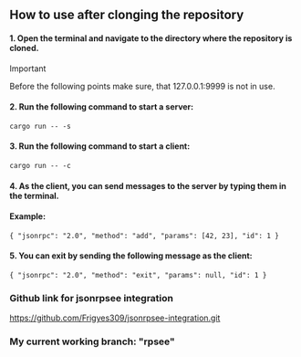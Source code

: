 ## How to use after clonging the repository

#### 1. Open the terminal and navigate to the directory where the repository is cloned.

> [!IMPORTANT]
> Before the following points make sure, that 127.0.0.1:9999 is not in use.

#### 2. Run the following command to start a server:

```plaintext
cargo run -- -s
```

#### 3. Run the following command to start a client:

```plaintext
cargo run -- -c
```

#### 4. As the client, you can send messages to the server by typing them in the terminal.

#### Example:

```plaintext
{ "jsonrpc": "2.0", "method": "add", "params": [42, 23], "id": 1 }
```

#### 5. You can exit by sending the following message as the client:

```plaintext
{ "jsonrpc": "2.0", "method": "exit", "params": null, "id": 1 }
```

### Github link for jsonrpsee integration

https://github.com/Frigyes309/jsonrpsee-integration.git

### My current working branch: "rpsee"
